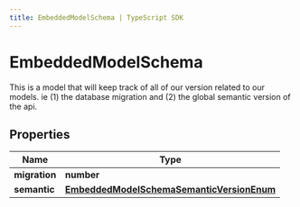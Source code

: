 ```yaml
---
title: EmbeddedModelSchema | TypeScript SDK
---
```



# EmbeddedModelSchema

This is a model that will keep track of all of our version related to our models. ie (1) the database migration and (2) the global semantic version of the api.

## Properties

Name | Type
------------ | -------------
**migration** | **number**
**semantic** | [**EmbeddedModelSchemaSemanticVersionEnum**](EmbeddedModelSchemaSemanticVersionEnum)


